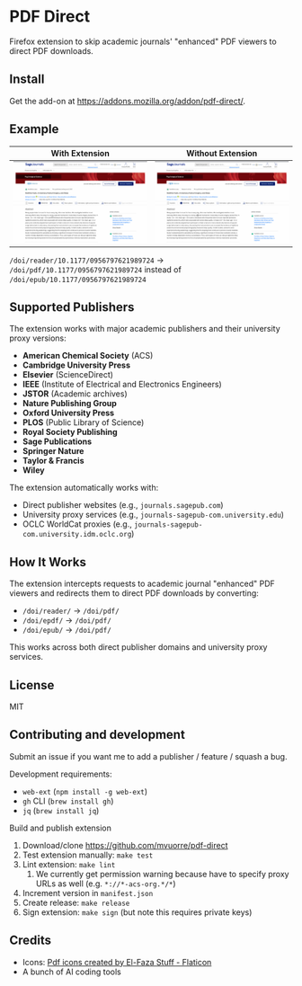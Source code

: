 # PDF Direct

Firefox extension to skip academic journals' "enhanced" PDF viewers to direct PDF downloads. 

## Install 

Get the add-on at <https://addons.mozilla.org/addon/pdf-direct/>.

## Example

| With Extension | Without Extension |
| --- | --- |
| ![With Extension](with.gif) | ![Without Extension](without.gif) |

`/doi/reader/10.1177/0956797621989724` → `/doi/pdf/10.1177/0956797621989724` instead of `/doi/epub/10.1177/0956797621989724`

## Supported Publishers

The extension works with major academic publishers and their university proxy versions:

- **American Chemical Society** (ACS)
- **Cambridge University Press** 
- **Elsevier** (ScienceDirect)
- **IEEE** (Institute of Electrical and Electronics Engineers)
- **JSTOR** (Academic archives)
- **Nature Publishing Group**
- **Oxford University Press**
- **PLOS** (Public Library of Science)
- **Royal Society Publishing**
- **Sage Publications**
- **Springer Nature**
- **Taylor & Francis**
- **Wiley**

The extension automatically works with:
- Direct publisher websites (e.g., `journals.sagepub.com`)
- University proxy services (e.g., `journals-sagepub-com.university.edu`)
- OCLC WorldCat proxies (e.g., `journals-sagepub-com.university.idm.oclc.org`)

## How It Works

The extension intercepts requests to academic journal "enhanced" PDF viewers and redirects them to direct PDF downloads by converting:

- `/doi/reader/` → `/doi/pdf/`
- `/doi/epdf/` → `/doi/pdf/`  
- `/doi/epub/` → `/doi/pdf/`

This works across both direct publisher domains and university proxy services.

## License

MIT

## Contributing and development

Submit an issue if you want me to add a publisher / feature / squash a bug.

Development requirements:

- `web-ext` (`npm install -g web-ext`)
- `gh` CLI (`brew install gh`)
- `jq` (`brew install jq`)

Build and publish extension

1. Download/clone <https://github.com/mvuorre/pdf-direct>
2. Test extension manually: `make test`
3. Lint extension: `make lint`
   1. We currently get permission warning because have to specify proxy URLs as well (e.g. `*://*-acs-org.*/*`)
4. Increment version in `manifest.json`
5. Create release: `make release`
6. Sign extension: `make sign` (but note this requires private keys)

## Credits

- Icons: [Pdf icons created by El-Faza Stuff - Flaticon](https://www.flaticon.com/free-icons/pdf)
- A bunch of AI coding tools